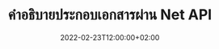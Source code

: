---
############################# Static ############################
layout: "product"
date: 2022-02-23T12:00:00+02:00
draft: false

product: "Annotation"
product_tag: "annotation"
platform: "Net"
platform_tag: "net"

############################# Head ############################
head_title: "API คำอธิบายประกอบเอกสารสุทธิ | ดูและใส่คำอธิบายประกอบรูปภาพ PDF Word Excel PPTX"
head_description: "API คำอธิบายประกอบเอกสารสุทธิ ดู แท็ก แสดงความคิดเห็น และใส่คำอธิบายประกอบ PDF Word DOCX, Excel XLSX, PPTX, EML EMLX, VSS VSD, OTP, CAD และรูปแบบไฟล์รูปภาพ"

############################# Header ##########################
title: "คำอธิบายประกอบเอกสารผ่าน Net API"
description: "สร้าง Net Applications ที่มีความสามารถในการดูและใส่คำอธิบายประกอบ PDF, HTML, MS Office และรูปแบบเอกสารอื่นๆ โดยไม่ต้องติดตั้งซอฟต์แวร์ภายนอกใดๆ"
button:
    enable: true
    icon: "fas fa-arrow-down"
    label: "ดาวน์โหลดรุ่นทดลองใช้ฟรี"
    link: "https://downloads.groupdocs.com/annotation/net"

############################# SubMenu #########################
submenu:
    enable: true
    
    left:
        img_alt: "GroupDocs.Annotation for Net"
        image: "https://www.groupdocs.cloud/templates/groupdocs/images/product-logos/groupdocs-annotation-net.png"
        product: "GroupDocs.Annotation"
        platform: "Net"

    middle:
        button:
            # button loop
            - link: "#features"
              text: "คุณสมบัติ"

            # button loop
            - link: "https://products.groupdocs.app/annotation"
              text: "การสาธิตสด"

            # button loop
            - link: "https://purchase.groupdocs.com/pricing/annotation/net"
              text: "ราคา"

    right:
        link_download: "https://downloads.groupdocs.com/annotation"
        link_learn: "https://docs.groupdocs.com/annotation/net/"
        link_buy: "https://purchase.groupdocs.com"

############################# Overview ############################
overview:
    enable: true
    content: |
      GroupDocs.Annotation Net API เป็นผลิตภัณฑ์ที่ช่วยให้คุณทำงานกับคำอธิบายประกอบในเอกสารบนแพลตฟอร์มและระบบปฏิบัติการต่างๆ เช่น Android, MacOS, Linux, Windows GroupDocs.Annotation ให้ไลบรารีที่มี API อย่างง่ายซึ่งมีข้อดีมากมาย เช่น หากคุณต้องการเก็บข้อมูลเป็นความลับหรือเลือกว่าต้องใช้พลังงานเท่าใดในการทำงานกับไลบรารี หรือเปลี่ยนงานบางส่วนด้วยคำอธิบายประกอบ ไลบรารีนี้มีประโยชน์อย่างมาก น้ำหนักเบาและยืดหยุ่น

      GroupDocs คำอธิบายประกอบสำหรับ Net API ช่วยให้คุณสามารถทำงานกับคำอธิบายประกอบประเภทต่างๆ ซึ่งรวมถึง: ข้อความ, รูปหลายเหลี่ยม, พื้นที่, ขีดเส้นใต้, จุด, ลายน้ำ, ลูกศร, วงรี, การแทนที่ข้อความ, ระยะทาง, ช่องข้อความ, การแสดงซ้ำทรัพยากร เป็นต้น และรองรับส่วนใหญ่ รูปแบบเอกสารยอดนิยมเช่น: PDF, HTML, Microsoft Office Word, สเปรดชีต Excel, งานนำเสนอ PowerPoint, Visio, อีเมล Outlook, รูปภาพ, เมตาไฟล์, การวาด CAD และรูปแบบอื่นๆ อีกมากมาย API ให้ความสามารถในการรับภาพขนาดย่อของหน้าเอกสาร และรองรับการนำเข้าและส่งออกคำอธิบายประกอบไปยังและจากไฟล์ PDF

      เมื่อใช้ไลบรารี คุณสามารถเพิ่ม แก้ไข แยก และลบคำอธิบายประกอบจากเอกสาร หมุนเอกสาร เปลี่ยนภาพขนาดย่อได้ และนี่ไม่ใช่รายการที่สมบูรณ์ของความเป็นไปได้ทั้งหมด นอกจากนี้ยังมีชุดอ็อบเจ็กต์ข้อมูลที่ครอบคลุมเพื่อปรับแต่งคุณสมบัติคำอธิบายประกอบตามความต้องการของคุณภายในรูปแบบเอกสารที่รองรับทั้งหมด

      การทำงานกับ GroupDocs.Annotation สำหรับ Net API นั้นง่ายมากและมีขั้นตอนพื้นฐานเพียงไม่กี่ขั้นตอน ในตอนแรก คุณต้องตั้งค่าใบอนุญาต จากนั้นเลือกไฟล์ที่คุณต้องการใช้งาน จากนั้นจัดการด้วยคำอธิบายประกอบเอกสาร (ลบ/แก้ไข/แยก/ลบ) และบันทึกผลลัพธ์ สำหรับข้อมูลเพิ่มเติม โปรดดูเอกสารประกอบผลิตภัณฑ์หรือชุดตัวอย่างของเรา
      
      GroupDocs.Annotation ได้รับการอัปเดตเป็นประจำและให้การสนับสนุนแก่ลูกค้า คุณสามารถถามคำถามหรือส่งแนวคิดของคุณหรือแจ้งให้เราทราบเกี่ยวกับความต้องการของคุณสำหรับสิ่งใหม่ ๆ และเรายินดีที่จะนำไปใช้ในเวอร์ชันใหม่ของเรา
    tabs:
      enable: true
      
      ## TAB ONE ##
      tab_one:
        description: |
          ต่อไปนี้เป็นภาพรวมของ GroupDocs.Annotation สำหรับ Net:
      
        right:
          enable: true
          icon: "fab fa-html5"
          title:  ภาพรวม
          content: |
            * เพิ่มคำอธิบายประกอบ
            * ส่งออกคำอธิบายประกอบ 
            * นำเข้าคำอธิบายประกอบ
            * ตอบกลับตามความคิดเห็น
            * ความเข้ากันได้ของคำอธิบายประกอบ
      
      ## TAB TWO ##
      tab_two:
        description: |
          GroupDocs.Annotation สำหรับ Net รองรับ [รูปแบบไฟล์เอกสาร](https://docs.groupdocs.com/annotation/Net/supported-document-formats/) ยอดนิยมทั้งหมด รวมถึง: Microsoft Office, PDF, รูปภาพ และอื่นๆ อีกมากมาย

        left:
          enable: true
          table:
            # table loop
            - title: "Microsoft Office Formats"
              content: |
                * **Word**: [DOC](/annotation/net/doc/), [DOCX](/annotation/net/docx/), [DOCM](/annotation/net/docm/), [DOT](/annotation/net/dot/), [DOTX](/annotation/net/dotx/), [RTF](/annotation/net/rtf/)
                * **Excel**: [XLS](/annotation/net/xls/), [XLSX](/annotation/net/xlsx/), [XLSB](/annotation/net/xlsb/), [XLSM](/annotation/net/xlsm/)
                * **PowerPoint**: [PPT](/annotation/net/ppt/), [PPTX](/annotation/net/pptx/), [PPS](/annotation/net/pps/), [PPSX](/annotation/net/ppsx/), [POTM](/annotation/net/potm/), [POTX](/annotation/net/potx/), [PPSM](/annotation/net/ppsm/), [PPTM](/annotation/net/pptm/), [WMF](/annotation/net/wmf/), [EMF](/annotation/net/emf/)
                * **Outlook**: [EML](/annotation/net/eml/), [EMLX](/annotation/net/emlx/), [MSG](/annotation/net/msg/)
                * **Visio**: [VSS](/annotation/net/vss/), [VST](/annotation/net/vst/), [VSD](/annotation/net/vsd/), [VSDX](/annotation/net/vsdx/), [VSX](/annotation/net/vsx/)

        right:
          enable: true
          table:
            # table loop
            - title: "Other Formats"
              content: |
                * **Portable**: [PDF](/annotation/net/pdf/) (PDF/A-1a, PDF/A-1b, PDF/A-2a)
                * **OpenDocument**: [ODT](/annotation/net/odt/), [ODS](/annotation/net/ods/), [ODP](/annotation/net/odp/)
                * **Images**: [BMP](/annotation/net/bmp/), [JPG](/annotation/net/jpg/), [JPEG](/annotation/net/jpeg/), [TIFF](/annotation/net/tiff/), [TIF](/annotation/net/tif/), [PNG](/annotation/net/png/), [GIF](/annotation/net/gif/), [DCM](/annotation/net/dcm/), [DICOM](/annotation/net/dicom/)
                * **AutoCAD**: [DWG](/annotation/net/dwg/), [DXF](/annotation/net/dxf/), [CAD](/annotation/net/cad/)
                * **Other**: [HTM](/annotation/net/htm/), [HTML](/annotation/net/html/), [CSV](/annotation/net/csv/), [DJVU](/annotation/net/djvu/), [OTP](/annotation/net/otp/), [OTT](/annotation/net/ott/)

      ## TAB THREE ##
      tab_three:
        description: |
          GroupDocs.Annotation สำหรับ Net รองรับระบบปฏิบัติการ, Frameworks & Package Managers ต่อไปนี้:
        
        left:
          enable: true
          table:
            # table loop
            - icon: "fab fa-windows"
              title:  ระบบปฏิบัติการ
              content: |
                * Windows Desktop (x86 & x64)
                * Windows Server (x86 & x64)
                * Windows Azure
                * Linux
                * MacOS

            # table loop
            - icon: "fas fa-code"
              title:  กรอบงานที่รองรับ
              content: |
                * .NET Standard 2.0
                * .NET Framework 2.0 or higher
                * .NET Core 2.0 or higher
                * Mono Framework 1.2 or higher

        right:
          enable: true
          table:
            # table loop
            - icon: "fas fa-box"
              title:  ผู้จัดการฝ่ายพัสดุ
              content: |
                * NuGet
            
            # table loop
            - icon: "fas fa-tools"
              title:  สภาพแวดล้อมการพัฒนา
              content: |
                * Microsoft Visual Studio
                * Xamarin.Android
                * Xamarin.IOS
                * Xamarin.Mac
                * MonoDevelop

############################# Features ############################
features:
    enable: true
    title: GroupDocs คำอธิบายประกอบสำหรับคุณสมบัติสุทธิ

    feature:
      # feature loop
      - icon: "fas fa-copy"
        link: "https://docs.groupdocs.com/annotation/net/basic-usage/"
        content: เพิ่ม แก้ไข และลบคำอธิบายประกอบและการตอบกลับ

      # feature loop
      - icon: "fas fa-eye"
        link: "https://docs.groupdocs.com/annotation/net/export-annotations/"
        content: ส่งออกคำอธิบายประกอบไปยังเอกสาร

      # feature loop
      - icon: "fas fa-bolt"
        link: "https://docs.groupdocs.com/annotation/net/evaluation-limitations-and-licensing-of-groupdocs-annotation/"
        content: ใบอนุญาตแบบมิเตอร์ – ควบคุมการเรียกเก็บเงินโดยจ่ายตามการใช้งาน API
      
      # feature loop
      - icon: "fas fa-code"
        link: "https://docs.groupdocs.com/annotation/net/extract-annotations-from-document/"
        content: การเรียกใช้ฟังก์ชันเดียวเพื่อดึงคำอธิบายประกอบทั้งหมดของเอกสาร

      # feature loop
      - icon: "fas fa-cloud"
        link: "https://docs.groupdocs.com/annotation/net/add-point-annotation/"
        content: กำหนดค่าให้กับคำอธิบายประกอบของจุดหรือย้ายค่าของจุดที่มีอยู่

      # feature loop
      - icon: "fas fa-remove-format"
        link: "https://docs.groupdocs.com/annotation/net/add-link-annotation/"
        content: เพิ่มคำอธิบายประกอบลิงก์ไปยัง PDF, Word และ PowerPoint Slides

      # feature loop
      - icon: "fas fa-comment-slash"
        link: "https://docs.groupdocs.com/annotation/net/basic-usage/"
        content: ตั้งค่าสีพื้นหลังของคำอธิบายประกอบหรือลบคำอธิบายประกอบทั้งหมดออกจากเอกสาร

      # feature loop
      - icon: "fas fa-border-all"
        link: "https://docs.groupdocs.com/annotation/net/generate-document-pages-preview/"
        content: ใส่คำอธิบายประกอบไฟล์ PDF ด้วยความแม่นยำ – รับการแสดงรูปภาพของเอกสาร PDF และการแสดงตัวอย่างหน้าแคช

      # feature loop
      - icon: "fas fa-wrench"
        link: "https://docs.groupdocs.com/annotation/net/import-annotations/"
        content: รับพิกัดข้อความของคำอธิบายประกอบข้อความในการแสดงรูปภาพของเอกสาร

      # feature loop
      - icon: "fas fa-columns"
        link: "https://docs.groupdocs.com/annotation/net/add-area-annotation/"
        content: เชื่อมโยงความคิดเห็นของผู้ใช้กับคำอธิบายประกอบในพื้นที่และการสนับสนุนสำหรับความคิดเห็นที่ซ้อนกัน

      # feature loop
      - icon: "fas fa-file-word"
        link: "https://docs.groupdocs.com/annotation/net/add-arrow-annotation/"
        content: ใช้คำอธิบายประกอบลูกศรเพื่อชี้ไปที่เนื้อหาเฉพาะ

      # feature loop
      - icon: "fas fa-envelope"
        link: "https://docs.groupdocs.com/annotation/net/add-distance-annotation/"
        content: ใช้คำอธิบายประกอบระยะทางเพื่อวาดเส้นที่แสดงระยะทางระหว่างวัตถุ

      # feature loop
      - icon: "fas fa-print"
        link: "https://docs.groupdocs.com/annotation/net/add-point-annotation/"
        content: หมายเหตุตามจุดที่เมื่อคลิกหน้าต่างป๊อปอัปเพื่อเพิ่มความคิดเห็น

      # feature loop
      - icon: "fas fa-file-archive"
        link: "https://docs.groupdocs.com/annotation/net/add-polyline-annotation/"
        content: สร้างลำดับที่เชื่อมต่อกันของส่วนของเส้นที่สร้างเป็นคำอธิบายประกอบเส้นหลายเส้น

      # feature loop
      - icon: "fas fa-lock"
        link: "https://docs.groupdocs.com/annotation/net/add-ellipse-annotation/"
        content: สร้างส่วนของเส้นตรง ส่วนโค้ง หรือทั้งสองอย่างรวมกัน

      # feature loop
      - icon: "fas fa-file-code"
        link: "https://docs.groupdocs.com/annotation/net/add-area-annotation/"
        content: ทำเครื่องหมายพื้นที่เอกสารที่เสนอให้แก้ไข
      
      # feature loop
      - icon: "fas fa-fill-drip"
        link: "https://docs.groupdocs.com/annotation/net/add-image-annotation/"
        content: เพิ่มคำอธิบายประกอบรูปภาพใน PDF, ไดอะแกรม, Word, Excel, งานนำเสนอ & รูปภาพ

      # feature loop
      - icon: "fas fa-file-excel"
        link: "https://docs.groupdocs.com/annotation/net/add-annotation-to-the-document/"
        content: เพิ่มฟิลด์ข้อความ & แสตมป์ตามข้อความหรือลายน้ำในเอกสาร

      # feature loop
      - icon: "fas fa-heading"
        link: "https://docs.groupdocs.com/annotation/net/add-annotation-to-the-document/"
        content: ขีดฆ่า ขีดเส้นใต้ หรือแทนที่ข้อความเฉพาะในเอกสาร

      # feature loop
      - icon: "fas fa-project-diagram"
        link: "https://docs.groupdocs.com/annotation/net/update-annotations/"
        content: ปรับขนาดคำอธิบายประกอบโดยกำหนดพารามิเตอร์ความสูงและความกว้างใหม่

      # feature loop
      - icon: "fas fa-cube"
        link: "https://docs.groupdocs.com/annotation/net/generate-document-pages-preview/"
        content: รับภาพขนาดย่อของหน้าเอกสาร จัดการเอกสารคำอธิบายประกอบที่หลากหลายสำหรับรูปภาพและไดอะแกรม

      # feature loop
      - icon: "fab fa-uncharted"
        link: "https://docs.groupdocs.com/annotation/net/export-annotations/"
        content: ส่งออกคำอธิบายประกอบไปยัง & ทำงานกับไฟล์ TIFF หลายหน้า
  
      # feature loop
      - icon: "fab fa-uncharted"
        link: "https://docs.groupdocs.com/annotation/net/add-watermark-annotation/"
        content: ปรับการจัดตำแหน่งแนวตั้งและแนวนอนสำหรับคำอธิบายประกอบลายน้ำ
  
      # feature loop
      - icon: "fab fa-uncharted"
        link: "https://docs.groupdocs.com/annotation/net/add-text-field-annotation/"
        content: เพิ่มการจัดข้อความแนวนอนสำหรับฟิลด์ข้อความ

      # feature loop
      - icon: "fab fa-uncharted"
        link: "https://docs.groupdocs.com/annotation/net/document-text-info/"
        content: รับข้อมูลเกี่ยวกับบรรทัดข้อความของเอกสาร (ข้อความ ความกว้าง ความสูง การเยื้อง)

    more_feature:
      # more_feature_loop
      - title: รองรับคำอธิบายประกอบหลายประเภท
        content: |
          GroupDocs.Annotation สำหรับ .NET ช่วยให้คุณสามารถทำงานกับคำอธิบายประกอบประเภทต่างๆ สิ่งนี้ให้อิสระและความสะดวกในการสื่อสารในขณะที่ทำงานร่วมกับทีมของคุณในงานต่างๆ คุณสามารถใช้คำอธิบายประกอบ เช่น คำอธิบายประกอบพื้นที่ (ทำเครื่องหมายพื้นที่เป็นสี่เหลี่ยมผืนผ้าและเพิ่มบันทึกลงไป) คำอธิบายประกอบแบบจุด (ติดความคิดเห็นที่จุดใดก็ได้ในเอกสาร) คำอธิบายประกอบข้อความ (เพิ่มความคิดเห็นในข้อความที่เลือก) คำอธิบายประกอบขีดฆ่า/ขีดเส้นใต้ ( นำไปใช้กับย่อหน้า), คำอธิบายประกอบเส้นหลายเส้น (วาดรูปร่างและเส้นด้วยมือเปล่า), คำอธิบายประกอบลูกศร (ตัวชี้ลูกศรพร้อมความคิดเห็นที่แนบมา), คำอธิบายประกอบวงรี (แสดงข้อความภายในวงรี), คำอธิบายประกอบระยะทาง (วาดเส้นที่แสดงระยะทางระหว่างวัตถุ), ลิงก์ คำอธิบายประกอบ (เพิ่มลิงก์เว็บไปยังรูปแบบเอกสารที่รองรับ) และคำอธิบายประกอบลายน้ำ (สามารถเพิ่มการประทับข้อความหรือลายน้ำในเอกสาร)

          ```cs
          // Initialize list of AnnotationInfo
          List<AnnotationInfo> annotations = new List<AnnotationInfo>();
          // Initialize text annotation
          AnnotationInfo textAnnotation = new AnnotationInfo
          {
            Box = new Rectangle((float)265.44, (float)153.86, 206, 36), Type = AnnotationType.Text 
          };
          // Add annotation to list
          annotations.Add(textAnnotation);
          // Get input file stream
          Stream inputFile = new FileStream("D:/input.pdf", FileMode.Open, File
          .ReadWrite);
          // Export annotation and save output file
          CommonUtilities.SaveOutputDocument(inputFile, annotations, DocumentType.Pdf);
          ```

############################# Support ############################
support:
    enable: true

############################# Solutions ############################
solutions:
    enable: true
    title: GroupDocs.Annotation เสนอ API การดูเอกสารสำหรับสภาพแวดล้อมการพัฒนายอดนิยมอื่นๆ

    solution:
        # solution loop
        - img_alt: "GroupDocs.Annotation for Java"
          image: "https://www.groupdocs.cloud/templates/groupdocs/images/product-logos/groupdocs-annotation-java.png"
          product: "GroupDocs.Annotation"
          platform: "Java"
          link: "/annotation/java/"

############################# Back to top ###############################
back_to_top:
  enable: true
---